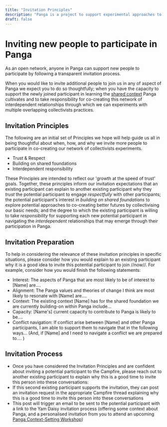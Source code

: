 ```yaml
---
title: "Invitation Principles"
description: "Panga is a project to support experimental approaches to housing that collectively meet our daily needs of food, care, shelter, energy, transport, and safety."
draft: false
---
```


# Inviting new people to participate in Panga 

As an open network, anyone in Panga can support new people to participate by following a transparent invitation process. 

When you would like to invite additional people to join us in any of aspect of Panga we expect you to do so thoughtfully; when you have the capacity to support the newly joined participant in learning the [shared context](content/orientation.md) Panga cultivates and to take responsibility for co-creating this network of interdependent relationships through which we can experiments with multiple overlapping collectivists practices. 

## Invitation Principles

The following are an initial set of Principles we hope will help guide us all in being thoughtful about when, how, and why we invite more people to participate in co-creating our network of collectivists experiments.
  * Trust & Respect
  * Building on shared foundations
  * Interdependent responsibility

These Principles are intended to reflect our 'growth at the speed of trust' goals. Together, these principles inform our invitation expectations that an existing participant can explain to another existing participant why they *trust* the potential participant to engage *respectfully* with other participants; the potential participant's interest in *building on shared foundations* to explore potential approaches to co-creating better futures by collectivising our basic needs; and the degree to which the existing participant is willing to take *responsibility* for supporting each new potential participant in navigating the *interdependent* relationships that may emerge through their participation in Panga. 

## Invitation Preparation 

To help in considering the relevance of these invitation principles in specific situations, please consider how you would explain to an existing participant why it is a good idea to invite this potential participant to join //now//. For example, consider how you would finish the following statements: 
  * Interest: The aspects of Panga that are most likely to be of interest to [Name] are.... 
  * Alignment: The Panga values and theories of change I think are most likely to resonate with [Name] are....
  * Context: The existing context [Name] has for the shared foundation we are currently building-on within Panga include...  
  * Capacity: [Name's] current capacity to contribute to Panga is likely to be.... 
  * Conflict navigation: If conflict arise between [Name] and other Panga participants, I am able to support them to navigate that in the following ways... (And, if [Name] and I need to navigate a conflict we are prepared to.... )

## Invitation Process

  * Once you have considered the Invitation Principles and are confident about inviting a potential participant to the Campfire, please reach out to another existing participant to explain why this is a good time to invite this person into these conversations:
  * If this second existing participant supports the invitation, they can post an invitation request in the appropriate Campfire thread explaining why this is a good time to invite this person into these conversations
  * This post will trigger an email to be sent to the potential participant with a link to the Yam Daisy invitation process (offering some context about Panga, and a personalised invitation from you to attend an upcoming [Panga Context-Setting Workshop](participating_in_panga/panga_workshop_intro.md))
